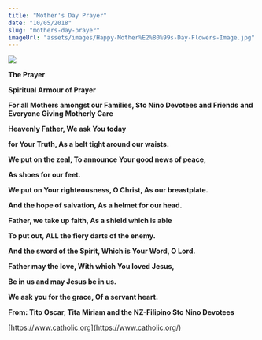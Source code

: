 ```yaml
---
title: "Mother's Day Prayer"
date: "10/05/2018"
slug: "mothers-day-prayer"
imageUrl: "assets/images/Happy-Mother%E2%80%99s-Day-Flowers-Image.jpg"
---
```


![](https://i0.wp.com/santonino-nz.org/wp-content/uploads/2018/05/Happy-Mother%E2%80%99s-Day-Flowers-Image.jpg?resize=656%2C393)

**The Prayer**

**Spiritual Armour of Prayer**

**For all Mothers amongst our Families, Sto Nino Devotees and Friends** **and Everyone Giving Motherly Care**

**Heavenly Father, We ask You today**

**for Your Truth, As a belt tight around our waists.**

**We put on the zeal, To announce Your good news of peace,**

**As shoes for our feet.**

**We put on Your righteousness, O Christ, As our breastplate.**

**And the hope of salvation, As a helmet for our head.**

**Father, we take up faith, As a shield which is able**

**To put out, ALL the fiery darts of the enemy.**

**And the sword of the Spirit, Which is Your Word, O Lord.**

**Father may the love, With which You loved Jesus,**

**Be in us and may Jesus be in us.**

**We ask you for the grace, Of a servant heart.**

**From: Tito Oscar, Tita Miriam and the NZ-Filipino Sto Nino Devotees**

[https://www.catholic.org](https://www.catholic.org/)